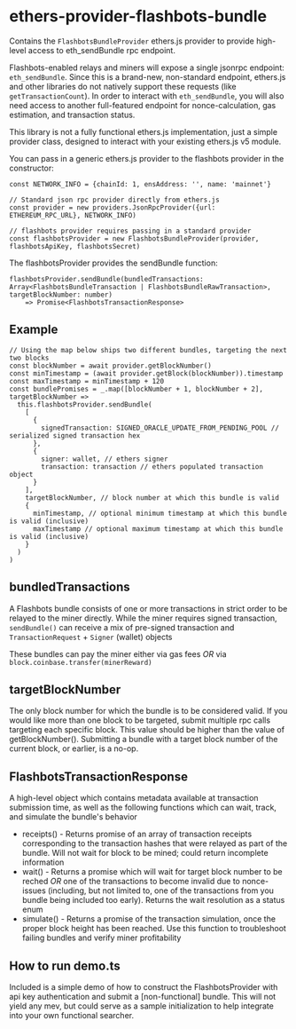 ethers-provider-flashbots-bundle
================================

Contains the `FlashbotsBundleProvider` ethers.js provider to provide high-level access to eth_sendBundle rpc endpoint.

Flashbots-enabled relays and miners will expose a single jsonrpc endpoint:  `eth_sendBundle`. Since this is a brand-new, non-standard endpoint, ethers.js and other libraries do not natively support these requests (like `getTransactionCount`). In order to interact with `eth_sendBundle`, you will also need access to another full-featured endpoint for nonce-calculation, gas estimation, and transaction status.

This library is not a fully functional ethers.js implementation, just a simple provider class, designed to interact with your existing ethers.js v5 module.

You can pass in a generic ethers.js provider to the flashbots provider in the constructor:

```
const NETWORK_INFO = {chainId: 1, ensAddress: '', name: 'mainnet'}

// Standard json rpc provider directly from ethers.js 
const provider = new providers.JsonRpcProvider({url: ETHEREUM_RPC_URL}, NETWORK_INFO)

// flashbots provider requires passing in a standard provider
const flashbotsProvider = new FlashbotsBundleProvider(provider, flashbotsApiKey, flashbotsSecret)
``` 

The flashbotsProvider provides the sendBundle function:

```
flashbotsProvider.sendBundle(bundledTransactions: Array<FlashbotsBundleTransaction | FlashbotsBundleRawTransaction>, targetBlockNumber: number)
    => Promise<FlashbotsTransactionResponse>
```

Example
-------
```
// Using the map below ships two different bundles, targeting the next two blocks
const blockNumber = await provider.getBlockNumber()
const minTimestamp = (await provider.getBlock(blockNumber)).timestamp
const maxTimestamp = minTimestamp + 120
const bundlePromises = _.map([blockNumber + 1, blockNumber + 2], targetBlockNumber =>
  this.flashbotsProvider.sendBundle(
    [
      {
        signedTransaction: SIGNED_ORACLE_UPDATE_FROM_PENDING_POOL // serialized signed transaction hex
      },
      {
        signer: wallet, // ethers signer
        transaction: transaction // ethers populated transaction object
      }
    ],
    targetBlockNumber, // block number at which this bundle is valid
    {
      minTimestamp, // optional minimum timestamp at which this bundle is valid (inclusive)
      maxTimestamp // optional maximum timestamp at which this bundle is valid (inclusive)
    }
  )
)
```

bundledTransactions
-------------------
A Flashbots bundle consists of one or more transactions in strict order to be relayed to the miner directly. While the miner requires signed transaction, `sendBundle()` can receive a mix of pre-signed transaction and `TransactionRequest` + `Signer` (wallet) objects

These bundles can pay the miner either via gas fees _OR_ via `block.coinbase.transfer(minerReward)`

targetBlockNumber
-------------------
The only block number for which the bundle is to be considered valid. If you would like more than one block to be targeted, submit multiple rpc calls targeting each specific block. This value should be higher than the value of getBlockNumber(). Submitting a bundle with a target block number of the current block, or earlier, is a no-op.

FlashbotsTransactionResponse
----------------------------
A high-level object which contains metadata available at transaction submission time, as well as the following functions which can wait, track, and simulate the bundle's behavior


* receipts() - Returns promise of an array of transaction receipts corresponding to the transaction hashes that were relayed as part of the bundle. Will not wait for block to be mined; could return incomplete information
* wait() - Returns a promise which will wait for target block number to be reched _OR_ one of the transactions to become invalid due to nonce-issues (including, but not limited to, one of the transactions from you bundle being included too early). Returns the wait resolution as a status enum
* simulate() - Returns a promise of the transaction simulation, once the proper block height has been reached. Use this function to troubleshoot failing bundles and verify miner profitability

How to run demo.ts
-------------------
Included is a simple demo of how to construct the FlashbotsProvider with api key authentication and submit a [non-functional] bundle. This will not yield any mev, but could serve as a sample initialization to help integrate into your own functional searcher.
